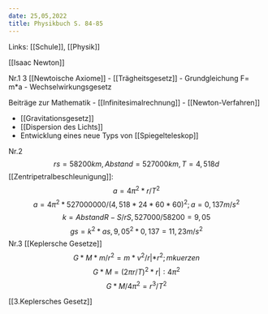 ```yaml
---
date: 25,05,2022
title: Physikbuch S. 84-85
---
```

Links: [[Schule]], [[Physik]]

[[Isaac Newton]]

Nr.1 
3 [[Newtoische Axiome]]
	- [[Trägheitsgesetz]]
	- Grundgleichung F= m*a
	- Wechselwirkungsgesetz

Beiträge zur Mathematik
	- [[Infinitesimalrechnung]]
	- [[Newton-Verfahren]]

- [[Gravitationsgesetz]]
- [[Dispersion des Lichts]]
- Entwicklung eines neue Typs von [[Spiegelteleskop]]


Nr.2 
$$rs= 58200km,  Abstand= 527000km, T=4,518 d$$
[[Zentripetralbeschleunigung]]:
$$ a=4π^2*r/T^2$$
$$a = 4π^2*527000000/(4,518*24*60*60)^2; a= 0,137m/s^2$$
$$ k= AbstandR-S/rS, 527000/58200= 9,05$$
$$gs= k^2*as,9,05^2*0,137= 11,23m/s^2$$
Nr.3
[[Keplersche Gesetze]]
$$ G*M*m/r^2=m*v^2/r |*r^2; mkuerzen$$ 
$$G*M= (2πr/T)^2*r |:4π^2$$
$$G*M/4π^2 = r^3/T^2$$

[[3.Keplersches Gesetz]]
